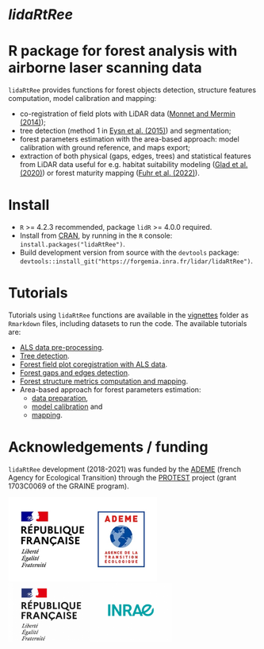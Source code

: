 # _lidaRtRee_
# R package for forest analysis with airborne laser scanning data

`lidaRtRee` provides functions for forest objects detection, structure features computation, model calibration and mapping:

* co-registration of field plots with LiDAR data ([Monnet and Mermin (2014)](https://doi.org/10.3390/f5092307)); 
* tree detection (method 1 in [Eysn et al. (2015)](https://doi.org/10.3390/f6051721)) and segmentation; 
* forest parameters estimation with the area-based approach: model calibration with ground reference, and maps export;
* extraction of both physical (gaps, edges, trees) and statistical features from LiDAR data useful for e.g. habitat suitability modeling ([Glad et al. (2020)](https://doi.org/10.1002/rse2.117)) or forest maturity mapping ([Fuhr et al. (2022)](https://doi.org/10.1002/rse2.274)).

# Install

* `R` >= 4.2.3 recommended, package `lidR` >= 4.0.0 required.
* Install from [CRAN](https://cran.r-project.org/package=lidaRtRee), by running in the `R` console: `install.packages("lidaRtRee")`.
* Build development version from source with the `devtools` package: `devtools::install_git("https://forgemia.inra.fr/lidar/lidaRtRee")`.

# Tutorials

Tutorials using `lidaRtRee` functions are available in the [vignettes](https://forgemia.inra.fr/lidar/lidaRtRee/-/tree/main/vignettes) folder as `Rmarkdown` files, including datasets to run the code. The available tutorials are:

* [ALS data pre-processing](https://lidar.pages.mia.inra.fr/lidaRtRee/articles/ALS_data_preprocessing.html).
* [Tree detection](https://lidar.pages.mia.inra.fr/lidaRtRee/articles/tree.detection.html).
* [Forest field plot coregistration with ALS data](https://lidar.pages.mia.inra.fr/lidaRtRee/articles/coregistration.html).
* [Forest gaps and edges detection](https://lidar.pages.mia.inra.fr/lidaRtRee/articles/gaps.edges.detection.html).
* [Forest structure metrics computation and mapping](https://lidar.pages.mia.inra.fr/lidaRtRee/articles/forest.structure.metrics.html).
* Area-based approach for forest parameters estimation:
  - [data preparation](https://lidar.pages.mia.inra.fr/lidaRtRee/articles/area-based.1.data.preparation.html), 
  - [model calibration](https://lidar.pages.mia.inra.fr/lidaRtRee/articles/area-based.2.model.calibration.html) and 
  - [mapping](https://lidar.pages.mia.inra.fr/lidaRtRee/articles/area-based.3.mapping.and.inference.html).
  
# Acknowledgements / funding

`lidaRtRee` development (2018-2021) was funded by the [ADEME](https://www.ademe.fr/en/frontpage/) (french Agency for Ecological Transition) through the [PROTEST](https://protest.inrae.fr/) project (grant 1703C0069 of the GRAINE program).

[<img src="man/figures/logo-ademe-republique-francaise.jpg" alt="logo-ademe-republique-francaise" width="300"/>](https://www.ademe.fr/en/frontpage/)
<br>
[<img src="man/figures/logo_inrae.png" alt="logo_inrae" width="330"/>](https://www.inrae.fr/en)
